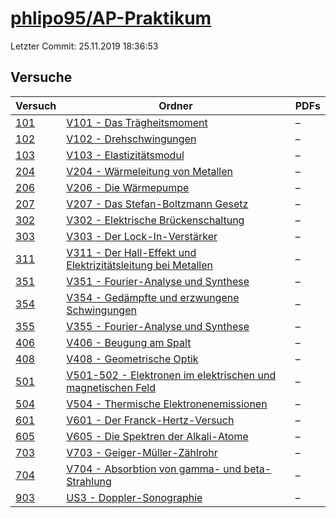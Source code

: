 # [phlipo95/AP-Praktikum](https://github.com/phlipo95/AP-Praktikum)

Letzter Commit: 25.11.2019 18:36:53

## Versuche

|        Versuch         |                                                                                               Ordner                                                                                               |PDFs|
|------------------------|----------------------------------------------------------------------------------------------------------------------------------------------------------------------------------------------------|----|
|[101](../../versuch/101)|[V101 - Das Trägheitsmoment](https://github.com/phlipo95/AP-Praktikum/tree/master/V101%20-%20Das%20Tr%C3%A4gheitsmoment)                                                                            |–   |
|[102](../../versuch/102)|[V102 - Drehschwingungen](https://github.com/phlipo95/AP-Praktikum/tree/master/V102%20-%20Drehschwingungen)                                                                                         |–   |
|[103](../../versuch/103)|[V103 - Elastizitätsmodul](https://github.com/phlipo95/AP-Praktikum/tree/master/V103%20-%20Elastizit%C3%A4tsmodul)                                                                                  |–   |
|[204](../../versuch/204)|[V204 - Wärmeleitung von Metallen](https://github.com/phlipo95/AP-Praktikum/tree/master/V204%20-%20W%C3%A4rmeleitung%20von%20Metallen)                                                              |–   |
|[206](../../versuch/206)|[V206 - Die Wärmepumpe](https://github.com/phlipo95/AP-Praktikum/tree/master/V206%20-%20Die%20W%C3%A4rmepumpe)                                                                                      |–   |
|[207](../../versuch/207)|[V207 - Das Stefan-Boltzmann Gesetz](https://github.com/phlipo95/AP-Praktikum/tree/master/V207%20-%20Das%20Stefan-Boltzmann%20Gesetz)                                                               |–   |
|[302](../../versuch/302)|[V302 - Elektrische Brückenschaltung](https://github.com/phlipo95/AP-Praktikum/tree/master/V302%20-%20Elektrische%20Br%C3%BCckenschaltung)                                                          |–   |
|[303](../../versuch/303)|[V303 - Der Lock-In-Verstärker](https://github.com/phlipo95/AP-Praktikum/tree/master/V303%20-%20Der%20Lock-In-Verst%C3%A4rker)                                                                      |–   |
|[311](../../versuch/311)|[V311 - Der Hall-Effekt und Elektrizitätsleitung bei Metallen](https://github.com/phlipo95/AP-Praktikum/tree/master/V311%20-%20Der%20Hall-Effekt%20und%20Elektrizit%C3%A4tsleitung%20bei%20Metallen)|–   |
|[351](../../versuch/351)|[V351 - Fourier-Analyse und Synthese](https://github.com/phlipo95/AP-Praktikum/tree/master/V351%20-%20Fourier-Analyse%20und%20Synthese)                                                             |–   |
|[354](../../versuch/354)|[V354 - Gedämpfte und erzwungene Schwingungen](https://github.com/phlipo95/AP-Praktikum/tree/master/V354%20-%20Ged%C3%A4mpfte%20und%20erzwungene%20Schwingungen)                                    |–   |
|[355](../../versuch/355)|[V355 - Fourier-Analyse und Synthese](https://github.com/phlipo95/AP-Praktikum/tree/master/V355%20-%20Fourier-Analyse%20und%20Synthese)                                                             |–   |
|[406](../../versuch/406)|[V406 - Beugung am Spalt](https://github.com/phlipo95/AP-Praktikum/tree/master/V406%20-%20Beugung%20am%20Spalt)                                                                                     |–   |
|[408](../../versuch/408)|[V408 - Geometrische Optik](https://github.com/phlipo95/AP-Praktikum/tree/master/V408%20-%20Geometrische%20Optik)                                                                                   |–   |
|[501](../../versuch/501)|[V501-502 - Elektronen im elektrischen und magnetischen Feld](https://github.com/phlipo95/AP-Praktikum/tree/master/V501-502%20-%20Elektronen%20im%20elektrischen%20und%20magnetischen%20Feld)       |–   |
|[504](../../versuch/504)|[V504 - Thermische Elektronenemissionen](https://github.com/phlipo95/AP-Praktikum/tree/master/V504%20-%20Thermische%20Elektronenemissionen)                                                         |–   |
|[601](../../versuch/601)|[V601 - Der Franck-Hertz-Versuch](https://github.com/phlipo95/AP-Praktikum/tree/master/V601%20-%20Der%20Franck-Hertz-Versuch)                                                                       |–   |
|[605](../../versuch/605)|[V605 - Die Spektren der Alkali-Atome](https://github.com/phlipo95/AP-Praktikum/tree/master/V605%20-%20Die%20Spektren%20der%20Alkali-Atome)                                                         |–   |
|[703](../../versuch/703)|[V703 - Geiger-Müller-Zählrohr](https://github.com/phlipo95/AP-Praktikum/tree/master/V703%20-%20Geiger-M%C3%BCller-Z%C3%A4hlrohr)                                                                   |–   |
|[704](../../versuch/704)|[V704 - Absorbtion von gamma- und beta-Strahlung](https://github.com/phlipo95/AP-Praktikum/tree/master/V704%20-%20Absorbtion%20von%20gamma-%20und%20beta-Strahlung)                                 |–   |
|[903](../../versuch/903)|[US3 - Doppler-Sonographie](https://github.com/phlipo95/AP-Praktikum/tree/master/US3%20-%20Doppler-Sonographie)                                                                                     |–   |
